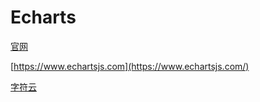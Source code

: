 # Echarts

[官网](https://echarts.baidu.com/echarts2/doc/example.html)

[https://www.echartsjs.com](https://www.echartsjs.com/)

[字符云](https://echarts.baidu.com/echarts2/doc/example/wordCloud.html#roma)

